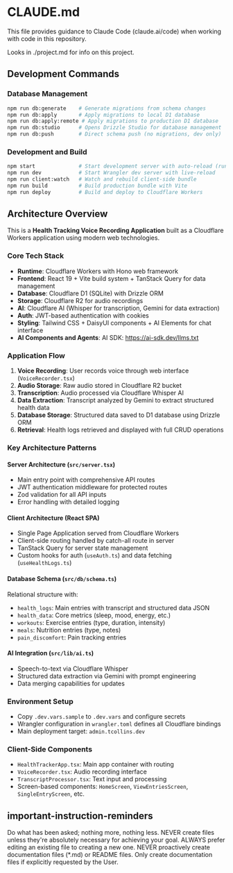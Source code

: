 # CLAUDE.md

This file provides guidance to Claude Code (claude.ai/code) when working with code in this repository.

Looks in ./project.md for info on this project.

## Development Commands

### Database Management
```bash
npm run db:generate    # Generate migrations from schema changes
npm run db:apply       # Apply migrations to local D1 database  
npm run db:apply:remote # Apply migrations to production D1 database
npm run db:studio      # Opens Drizzle Studio for database management
npm run db:push        # Direct schema push (no migrations, dev only)
```

### Development and Build
```bash
npm start              # Start development server with auto-reload (runs client:watch + dev)
npm run dev            # Start Wrangler dev server with live-reload
npm run client:watch   # Watch and rebuild client-side bundle
npm run build          # Build production bundle with Vite
npm run deploy         # Build and deploy to Cloudflare Workers
```

## Architecture Overview

This is a **Health Tracking Voice Recording Application** built as a Cloudflare Workers application using modern web technologies.

### Core Tech Stack
- **Runtime**: Cloudflare Workers with Hono web framework
- **Frontend**: React 19 + Vite build system + TanStack Query for data management
- **Database**: Cloudflare D1 (SQLite) with Drizzle ORM  
- **Storage**: Cloudflare R2 for audio recordings
- **AI**: Cloudflare AI (Whisper for transcription, Gemini for data extraction)
- **Auth**: JWT-based authentication with cookies
- **Styling**: Tailwind CSS + DaisyUI components + AI Elements for chat interface
- **AI Components and Agents**: AI SDK: https://ai-sdk.dev/llms.txt

### Application Flow
1. **Voice Recording**: User records voice through web interface (`VoiceRecorder.tsx`)
2. **Audio Storage**: Raw audio stored in Cloudflare R2 bucket
3. **Transcription**: Audio processed via Cloudflare Whisper AI
4. **Data Extraction**: Transcript analyzed by Gemini to extract structured health data
5. **Database Storage**: Structured data saved to D1 database using Drizzle ORM
6. **Retrieval**: Health logs retrieved and displayed with full CRUD operations

### Key Architecture Patterns

#### Server Architecture (`src/server.tsx`)
- Main entry point with comprehensive API routes
- JWT authentication middleware for protected routes  
- Zod validation for all API inputs
- Error handling with detailed logging

#### Client Architecture (React SPA)
- Single Page Application served from Cloudflare Workers
- Client-side routing handled by catch-all route in server
- TanStack Query for server state management
- Custom hooks for auth (`useAuth.ts`) and data fetching (`useHealthLogs.ts`)

#### Database Schema (`src/db/schema.ts`)
Relational structure with:
- `health_logs`: Main entries with transcript and structured data JSON
- `health_data`: Core metrics (sleep, mood, energy, etc.)  
- `workouts`: Exercise entries (type, duration, intensity)
- `meals`: Nutrition entries (type, notes)
- `pain_discomfort`: Pain tracking entries

#### AI Integration (`src/lib/ai.ts`)
- Speech-to-text via Cloudflare Whisper
- Structured data extraction via Gemini with prompt engineering
- Data merging capabilities for updates

### Environment Setup
- Copy `.dev.vars.sample` to `.dev.vars` and configure secrets
- Wrangler configuration in `wrangler.toml` defines all Cloudflare bindings
- Main deployment target: `admin.tcollins.dev`

### Client-Side Components
- `HealthTrackerApp.tsx`: Main app container with routing
- `VoiceRecorder.tsx`: Audio recording interface
- `TranscriptProcessor.tsx`: Text input and processing
- Screen-based components: `HomeScreen`, `ViewEntriesScreen`, `SingleEntryScreen`, etc.

## important-instruction-reminders
Do what has been asked; nothing more, nothing less.
NEVER create files unless they're absolutely necessary for achieving your goal.
ALWAYS prefer editing an existing file to creating a new one.
NEVER proactively create documentation files (*.md) or README files. Only create documentation files if explicitly requested by the User.